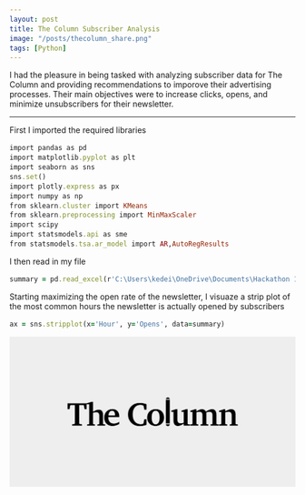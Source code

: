 ```yaml
---
layout: post
title: The Column Subscriber Analysis
image: "/posts/thecolumn_share.png"
tags: [Python]
---
```


I had the pleasure in being tasked with analyzing subscriber data for The Column and providing recommendations to imporove their advertising processes. Their main objectives were to increase clicks, opens, and minimize unsubscribers for their newsletter.

---

First I imported the required libraries

```ruby
import pandas as pd
import matplotlib.pyplot as plt
import seaborn as sns
sns.set()
import plotly.express as px
import numpy as np
from sklearn.cluster import KMeans
from sklearn.preprocessing import MinMaxScaler
import scipy 
import statsmodels.api as sme
from statsmodels.tsa.ar_model import AR,AutoRegResults
```
I then read in my file
```ruby
summary = pd.read_excel(r'C:\Users\kedei\OneDrive\Documents\Hackathon 1\summary data.xlsx')
```
Starting maximizing the open rate of the newsletter, I visuaze a strip plot of the most common hours the newsletter is actually opened by subscribers

```ruby
ax = sns.stripplot(x='Hour', y='Opens', data=summary)
```
![alt text](/img/posts/thecolumn_share.png "Strip Plot")
